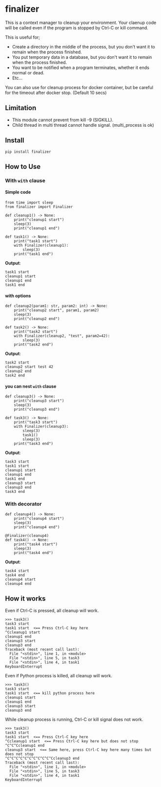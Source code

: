 # finalizer

This is a context manager to cleanup your environment. Your claenup code will be called even if the program is stopped by Ctrl-C or kill command.

This is useful for;
- Create a directory in the middle of the process, but you don't want it to remain when the process finished.
- You put temporary data in a database, but you don't want it to remain when the process finished.
- You want to be notified when a program terminates, whether it ends normal or dead.
- Etc...

You can also use for cleanup process for docker container, but be careful for the timeout after docker stop. (Default 10 secs)

## Limitation

- This module cannot prevent from kill -9 (SIGKILL).
- Child thread in multi thread cannot handle signal. (multi_process is ok)


## Install

```cosole
pip install finalizer
```

## How to Use

### With `with` clause

#### Simple code

```
from time import sleep
from finalizer import Finalizer

def cleanup1() -> None:
    print("cleanup1 start")
    sleep(3)
    print("cleanup1 end")

def task1() -> None:
    print("task1 start")
    with Finalizer(cleanup1):
        sleep(3)
    print("task1 end")
```

**Output**:
```
task1 start
cleanup1 start
cleanup1 end
task1 end
```


#### with options

```
def cleanup2(param1: str, param2: int) -> None:
    print("cleanup2 start", param1, param2)
    sleep(3)
    print("cleanup2 end")

def task2() -> None:
    print("task2 start")
    with Finalizer(cleanup2, "test", param2=42):
        sleep(3)
    print("task2 end")
```

**Output**:
```
task2 start
cleanup2 start test 42
cleanup2 end
task2 end
```

#### you can nest `with` clause

```
def cleanup3() -> None:
    print("cleanup3 start")
    sleep(3)
    print("cleanup3 end")

def task3() -> None:
    print("task3 start")
    with Finalizer(cleanup3):
        sleep(3)
        task1()
        sleep(3)
    print("task3 end")
```

**Output**:
```
task3 start
task1 start
cleanup1 start
cleanup1 end
task1 end
cleanup3 start
cleanup3 end
task3 end
```

### With decorator

```
def cleanup4() -> None:
    print("cleanup4 start")
    sleep(3)
    print("cleanup4 end")

@Finalizer(cleanup4)
def task4() -> None:
    print("task4 start")
    sleep(3)
    print("task4 end")
```

**Output**:
```
task4 start
task4 end
cleanup4 start
cleanup4 end
```

## How it works

Even if Ctrl-C is pressed, all cleanup will work.

```
>>> task3()
task3 start
task1 start  <== Press Ctrl-C key here
^Ccleanup1 start
cleanup1 end
cleanup3 start
cleanup3 end
Traceback (most recent call last):
  File "<stdin>", line 1, in <module>
  File "<stdin>", line 5, in task3
  File "<stdin>", line 4, in task1
KeyboardInterrupt
```

Even if Python process is killed, all cleanup will work.

```
>>> task3()
task3 start
task1 start  <== kill python process here
cleanup1 start
cleanup1 end
cleanup3 start
cleanup3 end
```

While cleanup process is running, Ctrl-C or kill signal does not work.

```
>>> task3()
task3 start
task1 start  <== Press Ctrl-C key here
^Ccleanup1 start  <== Press Ctrl-C key here but does not stop
^C^C^Ccleanup1 end
cleanup3 start  <== Same here, press Ctrl-C key here many times but does not stop
^C^C^C^C^C^C^C^C^C^C^Ccleanup3 end
Traceback (most recent call last):
  File "<stdin>", line 1, in <module>
  File "<stdin>", line 5, in task3
  File "<stdin>", line 4, in task1
KeyboardInterrupt
```
